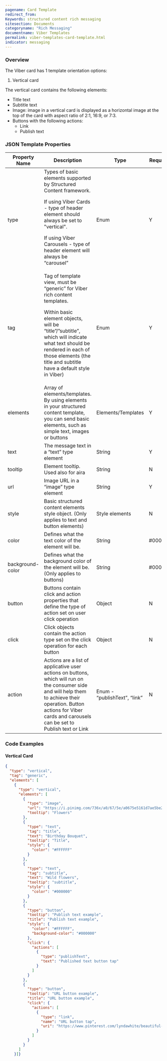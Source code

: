 ```yaml
---
pagename: Card Template
redirect_from:
Keywords: structured content rich messaging
sitesection: Documents
categoryname: "Rich Messaging"
documentname: Viber Templates
permalink: viber-templates-card-template.html
indicator: messaging
---
```


### Overview

The Viber card has 1 template orientation options:

1. Vertical card

The vertical card contains the following elements:

* Title text
* Subtitle text
* Image: image in a vertical card is displayed as a horizontal image at the top of the card with aspect ratio of 2:1, 16:9, or 7:3.
* Buttons with the following actions:
  * Link
  * Publish text
    
### JSON Template Properties

<table>
  <thead>
  <tr>
    <th>Property Name</th>
    <th>Description</th>
    <th>Type</th>
    <th>Required</th>
  </tr>
  </thead>
  <tr>
    <td>type</td>
    <td>Types of basic elements supported by Structured Content framework.

If using Viber Cards - type of header element should always be set to "vertical".

If using Viber Carousels - type of header element will always be “carousel”</td>
<td>Enum</td>
<td>Y</td>
  </tr>
  <tr>
    <td>tag</td>
    <td>Tag of template view, must be “generic” for Viber rich content templates.

Within basic element objects, will be “title”/”subtitle”, which will indicate what text should be rendered in each of those elements (the title and subtitle have a default style in Viber)</td>
<td>Enum</td>
<td>Y</td>
  </tr>
  <tr>
    <td>elements
</td>
    <td>Array of elements/templates. By using elements in your structured content template, you can send basic elements, such as simple text, images or buttons	</td>
    <td>Elements/Templates</td>
    <td>Y</td>
  </tr>
  <tr>
    <td>text</td>
    <td>The message text in a “text” type element</td>
    <td>String</td>
    <td>Y</td>
  </tr>
  <tr>
    <td>tooltip</td>
    <td>Element tooltip. Used also for aira</td>
    <td>String</td>
    <td>N</td>
  </tr>
  <tr>
    <td>url</td>
    <td>Image URL in a “image” type element</td>
    <td>String</td>
    <td>Y</td>
  </tr>
  <tr>
    <td>style</td>
    <td>Basic structured content elements style object. (Only applies to text and button elements)</td>
    <td>Style elements </td>
    <td>N</td>
  </tr>
  <tr>
    <td>color</td>
    <td>Defines what the text color of the element will be.</td>
    <td>String</td>
    <td>#000000</td>
  </tr>
  <tr>
    <td>background-color</td>
    <td>Defines what the background color of the element will be. (Only applies to buttons)</td>
    <td>String</td>
    <td>#000000</td>
  </tr>
  <tr>
    <td>button</td>
    <td>Buttons contain click and action properties that define the type of action set on user click operation </td>
    <td>Object </td>
    <td>N</td>
  </tr>
  <tr>
    <td>click</td>
    <td>Click objects contain the action type set on the click operation for each button</td>
    <td>Object</td>
    <td>N</td>
  </tr>
  <tr>
    <td>action</td>
    <td>Actions are a list of applicative user actions on buttons, which will run on the consumer side and will help them to achieve their operation. Button actions for Viber cards and carousels can be set to Publish text or Link</td>
    <td>Enum - “publishText”, “link”</td>
    <td>N</td>
  </tr>
</table>

### Code Examples

#### Vertical Card

```json
{
  "type": "vertical",
  "tag": "generic",
  "elements": [
    {
      "type": "vertical",
      "elements": [
        {
          "type": "image",
          "url": "https://i.pinimg.com/736x/a0/67/5e/a0675e5161d7ae5be2550987f397a641--flower-shops-paper-flowers.jpg",
          "tooltip": "Flowers"
        },
        {
          "type": "text",
          "tag": "title",
          "text": "Birthday Bouquet",
          "tooltip": "Title",
          "style": {
            "color": "#FFFFFF"
          }
        },
        {
          "type": "text",
          "tag": "subtitle",
          "text": "Wild flowers",
          "tooltip": "subtitle",
          "style": {
            "color": "#000000"
          }
        },
        {
          "type": "button",
          "tooltip": "Publish text example",
          "title": "Publish text example",
          "style": {
            "color": "#FFFFFF",
            "background-color": "#000000"
          },
          "click": {
            "actions": [
              {
                "type": "publishText",
                "text": "Published text button tap"
              }
            ]
          }
        },
        {
          "type": "button",
          "tooltip": "URL button example",
          "title": "URL button example",
          "click": {
            "actions": [
              {
                "type": "link",
                "name": "URL button tap",
                "uri": "https://www.pinterest.com/lyndawhite/beautiful-flowers/"
              }
            ]
          }
        }
      ]
    }]}
```
